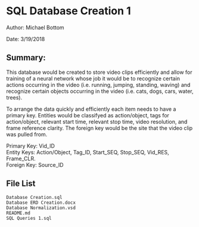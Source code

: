 # SQL Database Creation 1


Author: Michael Bottom

Date: 3/19/2018

## Summary:


This database would be created to store video clips efficiently and allow for training of a neural network whose job it would be to recognize certain actions occurring in the video (i.e. running, jumping, standing, waving) and recognize certain objects occurring in the video (i.e. cats, dogs, cars, water, trees).

To arrange the data quickly and efficiently each item needs to have a primary key. Entities would be classifyed as  action/object, tags for action/object, relevant start time, relevant stop time, video resolution, and frame reference clarity. The foreign key would be the site that the video clip was pulled from.

Primary Key: Vid_ID <br/>
Entity Keys: Action/Object, Tag_ID, Start_SEQ, Stop_SEQ, Vid_RES, Frame_CLR. <br/>
Foreign Key: Source_ID

## File List

```
Database Creation.sql
Database ERD Creation.docx
Database Normalization.vsd
README.md
SQL Queries 1.sql
